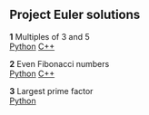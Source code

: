## Project Euler solutions

**1**  Multiples of 3 and 5  
[Python](euler/euler1-python.md) [C++](euler/euler1-cpp.md)

**2** Even Fibonacci numbers  
[Python](euler/euler2-python.md) [C++](euler/euler2-cpp.md)

**3** Largest prime factor  
[Python](euler/euler3-python.md)
